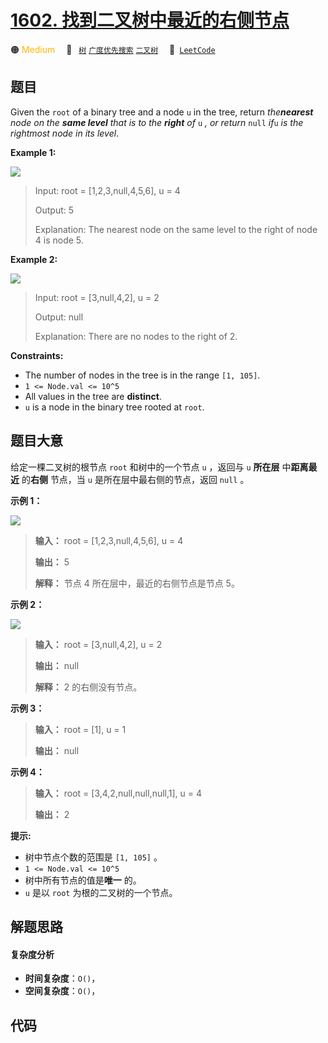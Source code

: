 # [1602. 找到二叉树中最近的右侧节点](https://leetcode.com/problems/find-nearest-right-node-in-binary-tree)

🟠 <font color=#ffb800>Medium</font>&emsp; 🔖&ensp; [`树`](/tag/tree.md) [`广度优先搜索`](/tag/breadth-first-search.md) [`二叉树`](/tag/binary-tree.md)&emsp; 🔗&ensp;[`LeetCode`](https://leetcode.com/problems/find-nearest-right-node-in-binary-tree)

## 题目

Given the `root` of a binary tree and a node `u` in the tree, return
_the**nearest** node on the **same level** that is to the **right** of_ `u` _,
or return_ `null` _if_`u` _is the rightmost node in its level_.



**Example 1:**

![](https://fastly.jsdelivr.net/gh/doocs/leetcode@main/solution/1600-1699/1602.Find%20Nearest%20Right%20Node%20in%20Binary%20Tree/images/p3.png)

> Input: root = [1,2,3,null,4,5,6], u = 4
> 
> Output: 5
> 
> Explanation: The nearest node on the same level to the right of node 4 is node 5.

**Example 2:**

![](https://fastly.jsdelivr.net/gh/doocs/leetcode@main/solution/1600-1699/1602.Find%20Nearest%20Right%20Node%20in%20Binary%20Tree/images/p2.png)

> Input: root = [3,null,4,2], u = 2
> 
> Output: null
> 
> Explanation: There are no nodes to the right of 2.

**Constraints:**

  * The number of nodes in the tree is in the range `[1, 105]`.
  * `1 <= Node.val <= 10^5`
  * All values in the tree are **distinct**.
  * `u` is a node in the binary tree rooted at `root`.


## 题目大意

给定一棵二叉树的根节点 `root` 和树中的一个节点 `u` ，返回与 `u` **所在层** 中**距离最近** 的**右侧** 节点，当 `u`
是所在层中最右侧的节点，返回 `null` 。

**示例 1：**

![](https://fastly.jsdelivr.net/gh/doocs/leetcode@main/solution/1600-1699/1602.Find%20Nearest%20Right%20Node%20in%20Binary%20Tree/images/p3.png)

> 
> 
> 
> 
> 
> **输入：** root = [1,2,3,null,4,5,6], u = 4
> 
> **输出：** 5
> 
> **解释：** 节点 4 所在层中，最近的右侧节点是节点 5。
> 
> 

**示例 2：**

**![](https://fastly.jsdelivr.net/gh/doocs/leetcode@main/solution/1600-1699/1602.Find%20Nearest%20Right%20Node%20in%20Binary%20Tree/images/p2.png)**

> 
> 
> 
> 
> 
> **输入：** root = [3,null,4,2], u = 2
> 
> **输出：** null
> 
> **解释：** 2 的右侧没有节点。
> 
> 

**示例 3：**

> 
> 
> 
> 
> 
> **输入：** root = [1], u = 1
> 
> **输出：** null
> 
> 

**示例 4：**

> 
> 
> 
> 
> 
> **输入：** root = [3,4,2,null,null,null,1], u = 4
> 
> **输出：** 2
> 
> 

**提示:**

  * 树中节点个数的范围是 `[1, 105]` 。
  * `1 <= Node.val <= 10^5`
  * 树中所有节点的值是**唯一** 的。
  * `u` 是以 `root` 为根的二叉树的一个节点。


## 解题思路

#### 复杂度分析

- **时间复杂度**：`O()`，
- **空间复杂度**：`O()`，

## 代码

```javascript

```